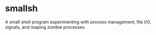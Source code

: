 # smallsh
A small shell program experimenting with process management, file I/O, signals, and reaping zombie processes.
